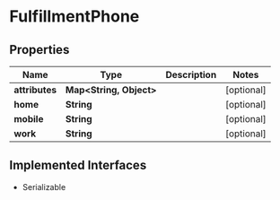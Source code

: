 

# FulfillmentPhone


## Properties

| Name | Type | Description | Notes |
|------------ | ------------- | ------------- | -------------|
|**attributes** | **Map&lt;String, Object&gt;** |  |  [optional] |
|**home** | **String** |  |  [optional] |
|**mobile** | **String** |  |  [optional] |
|**work** | **String** |  |  [optional] |


## Implemented Interfaces

* Serializable


